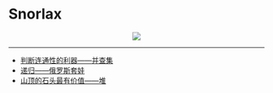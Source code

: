 # Snorlax

<div align="center">
    <img src="https://smartkeyerror.oss-cn-shenzhen.aliyuncs.com/Snorlax/data-structure/logo.png">
</div>

----------

- [判断连通性的利器——并查集](https://github.com/SmartKeyerror/Snorlax/tree/master/union-find)
- [递归——俄罗斯套娃](https://github.com/SmartKeyerror/Snorlax/tree/master/recursive)
- [山顶的石头最有价值——堆](https://github.com/SmartKeyerror/Snorlax/tree/master/heap)
